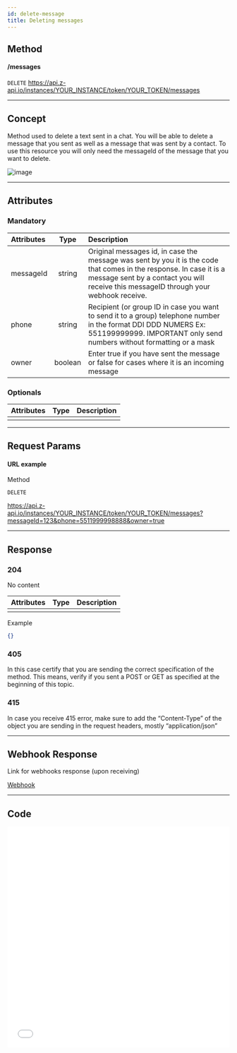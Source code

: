 ```yaml
---
id: delete-message
title: Deleting messages 
---
```


## Method

#### /messages

`DELETE` https://api.z-api.io/instances/YOUR_INSTANCE/token/YOUR_TOKEN/messages

---

## Concept

Method used to delete a text sent in a chat. You will be able to delete a message that you sent as well as a message that was sent by a contact. To use this resource you will only need the messageId of the message that you want to delete.

![image](../../../../../img/DeleteText.jpeg)

---

## Attributes

### Mandatory 

| Attributes | Type | Description |
| :-- | :-: | :-- |
| messageId | string | Original messages id, in case the message was sent by you it is the code that comes in the response. In case it is a message sent by a contact you will receive this messageID through your webhook receive. |
| phone | string | Recipient (or group ID in case you want to send it to a group) telephone number in the format DDI DDD NUMERS Ex: 551199999999. IMPORTANT  only send numbers without formatting or a mask |
| owner | boolean | Enter true if you have sent the message or false for cases where it is an incoming message |

### Optionals

| Attributes | Type | Description |
| :-------- | :--: | :-------- |
|           |      |           |

---

## Request Params

#### URL example 

Method 

`DELETE`

https://api.z-api.io/instances/YOUR_INSTANCE/token/YOUR_TOKEN/messages?messageId=123&phone=5511999998888&owner=true

---

## Response

### 204

No content

| Attributes | Type | Description |
| :-------- | :--- | :-------- |
|           |      |           |

Example 

```json
{}
```

### 405

In this case certify that you are sending the correct specification of the method. This means, verify if you sent a POST or GET as specified at the beginning of this topic.

### 415

In case you receive 415 error, make sure to add the “Content-Type” of the object you are sending in the request headers, mostly “application/json”

---

## Webhook Response

Link for webhooks response (upon receiving)

[Webhook](../webhooks/on-message-received#response)

---

## Code

<iframe src="//api.apiembed.com/?source=https://raw.githubusercontent.com/Z-API/z-api-docs/main/json-examples/delete-message.json" frameborder="0" scrolling="no" width="100%" height="500px" seamless></iframe>
